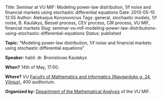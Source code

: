 Title: Seminar at VU MIF: Modeling power-law distribution, 1/f noise and financial markets using stochastic differential equations
Date: 2013-05-10 12:55
Author: Aleksejus Kononovicius
Tags: general, stochastic models, 1/f noise, B. Kaulakys, Bessel process, CEV process, CIR process, VU MIF, financial markets
Slug: seminar-vu-mif-modeling-power-law-distributions-using-stochastic-differential-equations
Status: published

**Topic:** "Modeling power-law distribution, 1/f noise and financial markets using stochastic differential equations"

**Speaker:** habil. dr. Bronislovas Kaulakys

**When?** 14th of May, 17:00.

**Where?** VU [Faculty of Mathematics and Informatics (Naugarduko g. 24,
Vilnius)](https://www.mif.vu.lt/), 400 auditorium.

**Organized by:** [Department of the Mathematical
Analysis](https://www.mif.vu.lt/katedros/mak/) of the VU MIF.
